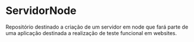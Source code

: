 # ServidorNode
Repositório destinado a criação de um servidor em node que fará parte de uma aplicação destinada a realização de teste funcional em websites.
